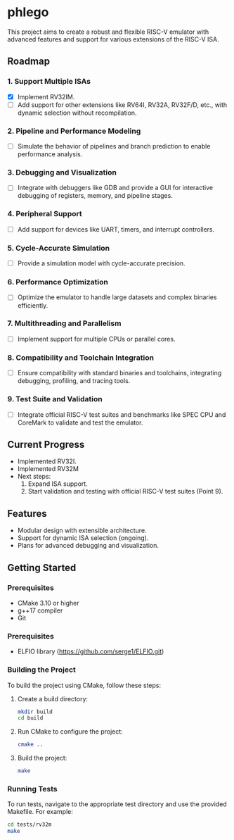 # phlego

This project aims to create a robust and flexible RISC-V emulator with advanced features and support for various extensions of the RISC-V ISA.

## Roadmap

### 1. **Support Multiple ISAs**
   - [x] Implement RV32IM.
   - [ ] Add support for other extensions like RV64I, RV32A, RV32F/D, etc., with dynamic selection without recompilation.

### 2. **Pipeline and Performance Modeling**
   - [ ] Simulate the behavior of pipelines and branch prediction to enable performance analysis.

### 3. **Debugging and Visualization**
   - [ ] Integrate with debuggers like GDB and provide a GUI for interactive debugging of registers, memory, and pipeline stages.

### 4. **Peripheral Support**
   - [ ] Add support for devices like UART, timers, and interrupt controllers.

### 5. **Cycle-Accurate Simulation**
   - [ ] Provide a simulation model with cycle-accurate precision.

### 6. **Performance Optimization**
   - [ ] Optimize the emulator to handle large datasets and complex binaries efficiently.

### 7. **Multithreading and Parallelism**
   - [ ] Implement support for multiple CPUs or parallel cores.

### 8. **Compatibility and Toolchain Integration**
   - [ ] Ensure compatibility with standard binaries and toolchains, integrating debugging, profiling, and tracing tools.

### 9. **Test Suite and Validation**
   - [ ] Integrate official RISC-V test suites and benchmarks like SPEC CPU and CoreMark to validate and test the emulator.

## Current Progress

- Implemented RV32I.
- Implemented RV32M
- Next steps:
  1. Expand ISA support.
  2. Start validation and testing with official RISC-V test suites (Point 9).

## Features

- Modular design with extensible architecture.
- Support for dynamic ISA selection (ongoing).
- Plans for advanced debugging and visualization.

## Getting Started

### Prerequisites

- CMake 3.10 or higher
- g++17 compiler
- Git

### Prerequisites

- ELFIO library (https://github.com/serge1/ELFIO.git)

### Building the Project

To build the project using CMake, follow these steps:

1. Create a build directory:
    ```sh
    mkdir build
    cd build
    ```

2. Run CMake to configure the project:
    ```sh
    cmake ..
    ```

3. Build the project:
    ```sh
    make
    ```

### Running Tests

To run tests, navigate to the appropriate test directory and use the provided Makefile. For example:

```sh
cd tests/rv32m
make